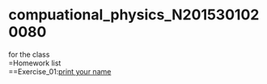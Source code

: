 # compuational_physics_N2015301020080
for the class  
=Homework list  
==Exercise_01:[print your name](https://github.com/muzhibenying/compuational_physics_N2015301020080/blob/master/temp.py)
